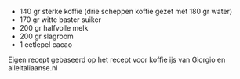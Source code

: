 * 140 gr sterke koffie (drie scheppen koffie gezet met 180 gr water)
* 170 gr witte baster suiker
* 200 gr halfvolle melk
* 200 gr slagroom
* 1 eetlepel cacao

Eigen recept gebaseerd op het recept voor koffie ijs van Giorgio en alleitaliaanse.nl
